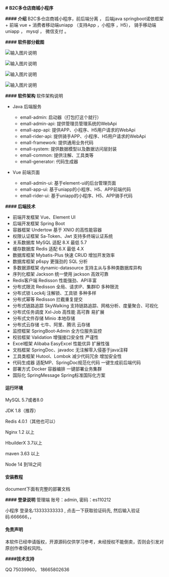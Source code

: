  **# B2C多仓店商城小程序** 

 **#### 介绍** 
B2C多仓店商城小程序，前后端分离 ，
后端java springboot诺依框架 +  前端 vue +  消费者移动端uniapp （支持App ，小程序 ，H5），
骑手移动端uniapp ， 
mysql  ，
微信支付 。

 **#### 软件部分截图** 

![输入图片说明](doc/image/admin/%E7%AE%A1%E7%90%86%E7%AB%AF%E6%88%AA%E5%9B%BE-%E5%89%8D%E7%BD%AE%E4%BB%93.png)

![输入图片说明](doc/image/mobile/emall%E9%A6%96%E9%A1%B5.png)

![输入图片说明](doc/image/mobile/emal-%E6%88%91%E7%9A%84.png)

![输入图片说明](doc/image/rider/%E9%AA%91%E6%89%8B.png)

 **#### 软件架构** 
软件架构说明
- Java 后端服务
    - emall-admin: 启动器（打包打这个就行）
    - emall-admin-api: 提供管理员管理系统的WebApi
    - emall-app-api: 提供APP、小程序、H5用户请求的WebApi
    - emall-rider-api: 提供骑手APP、小程序、H5用户请求的WebApi
    - emall-framework: 提供通用业务代码
    - emall-system: 提供数据模型以及数据访问层封装
    - emall-common: 提供注解、工具类等
    - emall-generator: 代码生成器
    
- Vue 前端页面
    - emall-admin-ui: 基于element-ui的后台管理页面
    - emall-app-ui: 基于uniapp的小程序、H5、APP前端代码
    - emall-rider-ui: 基于uniapp的小程序、H5、APP骑手代码


 **#### 后端技术** 

* 前端开发框架 Vue、Element UI
* 后端开发框架 Spring Boot
* 容器框架 Undertow 基于 XNIO 的高性能容器
* 权限认证框架 Sa-Token、Jwt 支持多终端认证系统
* 关系数据库 MySQL 适配 8.X 最低 5.7
* 缓存数据库 Redis 适配 6.X 最低 4.X
* 数据库框架 Mybatis-Plus 快速 CRUD 增加开发效率
* 数据库框架 p6spy 更强劲的 SQL 分析
* 多数据源框架 dynamic-datasource 支持主从与多种类数据库异构
* 序列化框架 Jackson 统一使用 jackson 高效可靠
* Redis客户端 Redisson 性能强劲、API丰富
* 分布式限流 Redisson 全局、请求IP、集群ID 多种限流
* 分布式锁 Lock4j 注解锁、工具锁 多种多样
* 分布式幂等 Redisson 拦截重复提交
* 分布式链路追踪 SkyWalking 支持链路追踪、网格分析、度量聚合、可视化
* 分布式任务调度 Xxl-Job 高性能 高可靠 易扩展
* 分布式文件存储 Minio 本地存储
* 分布式云存储 七牛、阿里、腾讯 云存储
* 监控框架 SpringBoot-Admin 全方位服务监控
* 校验框架 Validation 增强接口安全性 严谨性
* Excel框架 Alibaba EasyExcel 性能优异 扩展性强
* 文档框架 SpringDoc、javadoc 无注解零入侵基于java注释
* 工具类框架 Hutool、Lombok 减少代码冗余 增加安全性
* 代码生成器 适配MP、SpringDoc规范化代码 一键生成前后端代码
* 部署方式 Docker 容器编排 一键部署业务集群
* 国际化 SpringMessage Spring标准国际化方案


#### 运行环境 

MySQL	5.7或者8.0

JDK	1.8（推荐）

Redis	4.0.1（其他也可以）

Nginx	1.2 以上 

HbuilderX 3.7以上

maven   3.63 以上

Node    14 到18之间

#### 安装教程

document下面有完整的部署文档


 **#### 登录说明** 
管理端
账号：admin,  密码：es110212

小程序 登录名:13333333333 ,
点击一下获取验证码先,
然后输入验证码:666666，，


#### 免责声明

本软件已经申请版权，开源源码仅供学习参考，未经授权不能倒卖，否则会引发对原创作者侵权风险。

 **####技术支持** 

QQ 75039960，
18665802636 


